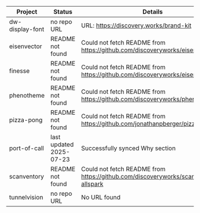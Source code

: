 | Project | Status | Details |
|---------|---------|----------|
| dw-display-font | no repo URL | URL: https://discovery.works/brand-kit |
| eisenvector | README not found | Could not fetch README from https://github.com/discoveryworks/eisenvector |
| finesse | README not found | Could not fetch README from https://github.com/discoveryworks/eisenvector |
| phenotheme | README not found | Could not fetch README from https://github.com/discoveryworks/phenotheme |
| pizza-pong | README not found | Could not fetch README from https://github.com/jonathanpberger/pizza-pong |
| port-of-call | last updated 2025-07-23 | Successfully synced Why section |
| scanventory | README not found | Could not fetch README from https://github.com/discoveryworks/scanventory8-allspark |
| tunnelvision | no repo URL | No URL found |
